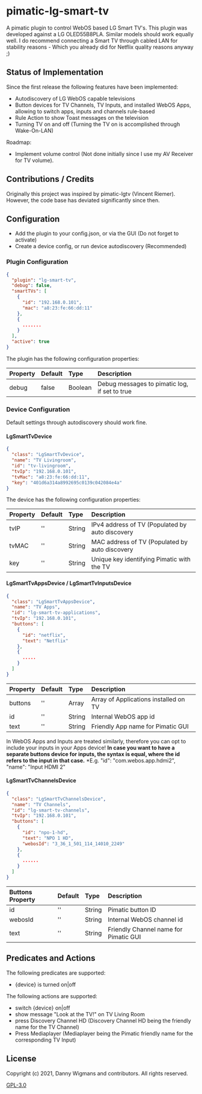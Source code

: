 # pimatic-lg-smart-tv

A pimatic plugin to control WebOS based LG Smart TV's. 
This plugin was developed against a LG OLED55B8PLA. Similar models should work equally well.
I do recommend connecting a Smart TV through cabled LAN for stability reasons - Which you already did for Netflix quality reasons anyway ;)

## Status of Implementation

Since the first release the following features have been implemented:
* Autodiscovery of LG WebOS capable televisions 
* Button devices for TV Channels, TV Inputs, and installed WebOS Apps, allowing to switch apps, inputs and channels rule-based
* Rule Action to show Toast messages on the television
* Turning TV on and off (Turning the TV on is accomplished through Wake-On-LAN)

Roadmap:
* Implement volume control (Not done initially since I use my AV Receiver for TV volume).

## Contributions / Credits
Originally this project was inspired by pimatic-lgtv (Vincent Riemer). However, the code base has deviated significantly since then.

## Configuration

* Add the plugin to your config.json, or via the GUI (Do not forget to activate)
* Create a device config, or run device autodiscovery (Recommended)

### Plugin Configuration
```json
{
  "plugin": "lg-smart-tv",
  "debug": false,
  "smartTVs": [
    {
      "id": "192.168.0.101",
      "mac": "a8:23:fe:66:dd:11"
    },
    {
      .......
    }
  ],
  "active": true
}
```

The plugin has the following configuration properties:

| Property          | Default  | Type    | Description                                     |
|:------------------|:---------|:--------|:------------------------------------------------|
| debug             | false    | Boolean | Debug messages to pimatic log, if set to true   |


### Device Configuration
Default settings through autodiscovery should work fine.

#### LgSmartTvDevice

```json
{
  "class": "LgSmartTvDevice",
  "name": "TV Livingroom",
  "id": "tv-livingroom",
  "tvIp": "192.168.0.101",
  "tvMac": "a8:23:fe:66:dd:11",
  "key": "401d6a314a8992695c0139c042084e4a"
}
```
The device has the following configuration properties:

| Property            | Default  | Type    | Description                                      |
|:--------------------|:---------|:--------|:-------------------------------------------------|
| tvIP                | ''       | String  | IPv4 address of TV (Populated by auto discovery  |
| tvMAC               | ''       | String  | MAC address of TV (Populated by auto discovery   |
| key             	  | ''       | String  | Unique key identifying Pimatic with the TV       |


#### LgSmartTvAppsDevice / LgSmartTvInputsDevice

```json
{
  "class": "LgSmartTvAppsDevice",
  "name": "TV Apps",
  "id": "lg-smart-tv-applications",
  "tvIp": "192.168.0.101",
  "buttons": [
    {
      "id": "netflix",
      "text": "Netflix"
    },
    {
	  .....
    }
  ]
}
```

| Property            | Default  | Type    | Description                                      |
|:--------------------|:---------|:--------|:-------------------------------------------------|
| buttons             | ''       | Array   | Array of Applications installed on TV            |
| id                  | ''       | String  | Internal WebOS app id                            |
| text             	  | ''       | String  | Friendly App name for Pimatic GUI                |

In WebOS Apps and Inputs are treated similarly, therefore you can opt to include your inputs in your Apps device!
**In case you want to have a separate buttons device for inputs, the syntax is equal, where the id refers to the input in that case.**
*E.g. "id": "com.webos.app.hdmi2", "name": "Input HDMI 2"

#### LgSmartTvChannelsDevice

```json
{
  "class": "LgSmartTvChannelsDevice",
  "name": "TV Channels",
  "id": "lg-smart-tv-channels",
  "tvIp": "192.168.0.101",
  "buttons": [
    {
      "id": "npo-1-hd",
      "text": "NPO 1 HD",
      "webosId": "3_36_1_501_114_14010_2249"
    },
    {
      ......
    }
  ]
}
```

| Buttons Property    | Default  | Type    | Description                                      |
|:--------------------|:---------|:--------|:-------------------------------------------------|
| id                  | ''       | String  | Pimatic button ID                                |
| webosId             | ''       | String  | Internal WebOS channel id                        |
| text             	  | ''       | String  | Friendly Channel name for Pimatic GUI            |




## Predicates and Actions

The following predicates are supported:
* {device} is turned on|off

The following actions are supported:
* switch {device} on|off
* show message "Look at the TV!" on TV Living Room
* press Discovery Channel HD (Discovery Channel HD being the friendly name for the TV Channel)
* Press Mediaplayer (Mediaplayer being the Pimatic friendly name for the corresponding TV Input)


## License 

Copyright (c) 2021, Danny Wigmans and contributors. All rights reserved.

[GPL-3.0](https://github.com/SenTzu01/pimatic-woox/blob/main/LICENSE)
